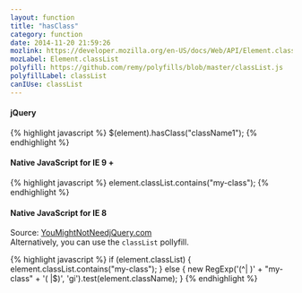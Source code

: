 ```yaml
---
layout: function
title: "hasClass"
category: function
date: 2014-11-20 21:59:26
mozlink: https://developer.mozilla.org/en-US/docs/Web/API/Element.classList
mozLabel: Element.classList
polyfill: https://github.com/remy/polyfills/blob/master/classList.js
polyfillLabel: classList
canIUse: classList
---
```


#### jQuery
{% highlight javascript %}
$(element).hasClass("className1");
{% endhighlight %}

#### Native JavaScript for IE 9 +
{% highlight javascript %}
element.classList.contains("my-class");
{% endhighlight %}

#### Native JavaScript for IE 8
Source: [YouMightNotNeedjQuery.com](http://youmightnotneedjquery.com/#has_class)  
Alternatively, you can use the `classList` pollyfill.

{% highlight javascript %}
if (element.classList) {
	element.classList.contains("my-class");
}
else {
	new RegExp('(^| )' + "my-class" + '( |$)', 'gi').test(element.className);
}
{% endhighlight %}
